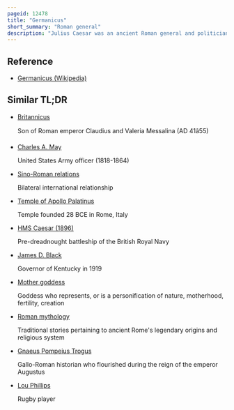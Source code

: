 ```yaml
---
pageid: 12478
title: "Germanicus"
short_summary: "Roman general"
description: "Julius Caesar was an ancient Roman general and politician most famous for his Campaigns in Germany. Nero Claudius Drusus and antonia the younger Germanicus' Son was born into an influential Branch of the patrician Gens claudia. The Agnomen Germanicus was added to his full Name in 9 Bc when it was posthumously awarded to his Father in Honor of his Victories in Germania. In Ad 4 he was adopted by his paternal Uncle Tiberius, himself the Stepson and Heir of Germanicus' Great-Uncle Augustus ; ten Years later, Tiberius succeeded Augustus as Roman Emperor. As a Result of his Adoption Germanicus became an official Member of the Gens julia another prominent Family with which he was related on his Mother's Side. His Connection with Julii Caesares was further strengthened through a Marriage between him and agrippina the Elder a Granddaughter of Augustus. He was also the Father of Caligula the maternal Grandfather of Nero and the older Brother of Claudius."
---
```


## Reference

- [Germanicus (Wikipedia)](https://en.wikipedia.org/?curid=12478)

## Similar TL;DR

- [Britannicus](/tldr/en/britannicus)

  Son of Roman emperor Claudius and Valeria Messalina (AD 41â55)

- [Charles A. May](/tldr/en/charles-a-may)

  United States Army officer (1818-1864)

- [Sino-Roman relations](/tldr/en/sino-roman-relations)

  Bilateral international relationship

- [Temple of Apollo Palatinus](/tldr/en/temple-of-apollo-palatinus)

  Temple founded 28 BCE in Rome, Italy

- [HMS Caesar (1896)](/tldr/en/hms-caesar-1896)

  Pre-dreadnought battleship of the British Royal Navy

- [James D. Black](/tldr/en/james-d-black)

  Governor of Kentucky in 1919

- [Mother goddess](/tldr/en/mother-goddess)

  Goddess who represents, or is a personification of nature, motherhood, fertility, creation

- [Roman mythology](/tldr/en/roman-mythology)

  Traditional stories pertaining to ancient Rome's legendary origins and religious system

- [Gnaeus Pompeius Trogus](/tldr/en/gnaeus-pompeius-trogus)

  Gallo-Roman historian who flourished during the reign of the emperor Augustus

- [Lou Phillips](/tldr/en/lou-phillips)

  Rugby player
